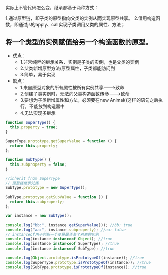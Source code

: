 实际上不管代码怎么变，继承都基于两种方式：

1.通过原型链，即子类的原型指向父类的实例从而实现原型共享。
2.借用构造函数，即通过js的apply、call实现子类调用父类的属性、方法；

## 将一个类型的实例赋值给另一个构造函数的原型。

- 优点：
  - 1.非常纯粹的继承关系，实例是子类的实例，也是父类的实例
  - 2.父类新增原型方法/原型属性，子类都能访问到
  - 3.简单，易于实现
- 缺点：
  - 1.来自原型对象的所有属性被所有实例共享--->致命
  - 2.创建子类实例时，无法向父类构造函数传参--->致命
  - 3.要想为子类新增属性和方法，必须要在new Animal()这样的语句之后执行，不能放到构造器中
  - 4.无法实现多继承
```js
function SuperType() {
  this.property = true;
}

SuperType.prototype.getSuperValue = function () {
  return this.property;
};

function SubType() {
  this.subproperty = false;
}

//inherit from SuperType
// 原型链继承父类
SubType.prototype = new SuperType();

SubType.prototype.getSubValue = function () {
  return this.subproperty;
};

var instance = new SubType();

console.log("bb:", instance.getSuperValue()); //bb: true
console.log("aa:", instance.subproperty); //aa: false
// instanceof用于判断一个变量是否某个对象的实例
console.log(instance instanceof Object); //true
console.log(instance instanceof SuperType); //true
console.log(instance instanceof SubType); //true

console.log(Object.prototype.isPrototypeOf(instance)); //true
console.log(SuperType.prototype.isPrototypeOf(instance)); //true
console.log(SubType.prototype.isPrototypeOf(instance)); //true
```

